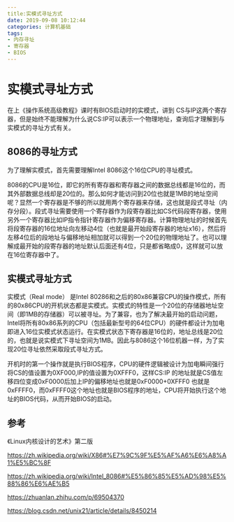 ```yaml
---
title:实模式寻址方式
date: 2019-09-08 10:12:44
categories: 计算机基础
tags:
- 内存寻址
- 寄存器
- BIOS
---
```


# 实模式寻址方式

在上《操作系统高级教程》课时有BIOS启动时的实模式，讲到 CS与IP这两个寄存器，但是始终不能理解为什么说CS:IP可以表示一个物理地址，查询后才理解到与实模式的寻址方式有关。

<!--more-->

## 8086的寻址方式

为了理解实模式，首先需要理解Intel 8086这个16位CPU的寻址模式。

8086的CPU是16位，即它的所有寄存器和寄存器之间的数据总线都是16位的，而其外部数据总线却是20位的。那么如何才能访问到20位也就是1MB的地址空间呢？显然一个寄存器是不够的所以就用两个寄存器来存储，这也就是段式寻址（内存分段）。段式寻址需要使用一个寄存器作为段寄存器比如CS代码段寄存器，使用另外一个寄存器比如IP指令指针寄存器作为偏移寄存器。计算物理地址的时候首先将段寄存器的16位地址向左移动4位（也就是最开始段寄存器的地址x16），然后将左移4位后的段地址与偏移地址相加就可以得到一个20位的物理地址了。也可以理解成最开始的段寄存器的地址默认后面还有4位，只是都省略成0，这样就可以放在16位寄存器中了。

## 实模式寻址方式

实模式（Real mode） 是Intel 80286和之后的80x86兼容CPU的操作模式，所有的80x86CPU的开机状态都是实模式。实模式的特性是一个20位的存储器地址空间（即1MB的存储器）可以被寻址。为了兼容，也为了解决最开始的启动问题，Intel将所有80x86系列的CPU（包括最新型号的64位CPU）的硬件都设计为加电即进入16位实模式状态运行。在实模式状态下寄存器是16位的，地址总线是20位的，也就是说实模式下寻址空间为1MB。因此与8086这个16位机器一样，为了实现20位寻址依然采取段式寻址方式。

开机时的第一个操作就是执行BIOS程序，CPU的硬件逻辑被设计为加电瞬间强行将CS的值设置为0XF000,IP的值设置为0XFFF0，这样CS:IP 的地址就是CS值左移四位变成0xF0000后加上IP的偏移地址也就是0xF0000+0XFFF0 也就是0xFFFF0，而0xFFFF0这个地址也就是BIOS程序的地址，CPU将开始执行这个地址的BIOS代码，从而开始BIOS的启动。

## 参考

《Linux内核设计的艺术》第二版

<https://zh.wikipedia.org/wiki/X86#%E7%9C%9F%E5%AF%A6%E6%A8%A1%E5%BC%8F> 

<https://zh.wikipedia.org/wiki/Intel_8086#%E5%86%85%E5%AD%98%E5%88%86%E6%AE%B5> 

<https://zhuanlan.zhihu.com/p/69504370> 

<https://blog.csdn.net/unix21/article/details/8450214> 

